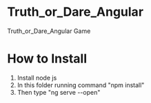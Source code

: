 # Truth_or_Dare_Angular
Truth_or_Dare_Angular Game


# How to Install
1. Install node js
2. In this folder running command "npm install"
3. Then type "ng serve --open"
